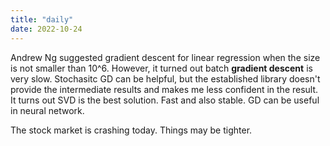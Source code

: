 ```yaml
---
title: "daily"
date: 2022-10-24
---
```


Andrew Ng suggested gradient descent for linear regression when the size is not smaller than 10^6. However, it turned out batch **gradient descent** is very slow. Stochasitc GD can be helpful, but the 
established library doesn't provide the intermediate results and makes me less confident in the result. It turns out SVD is the best solution.
Fast and also stable. GD can be useful in neural network.

The stock market is crashing today. Things may be tighter.
